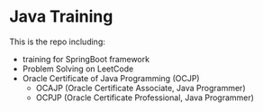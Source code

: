 # Java Training

This is the repo including: 
- training for SpringBoot framework
- Problem Solving on LeetCode
- Oracle Certificate of Java Programming (OCJP)
    - OCAJP (Oracle Certificate Associate, Java Programmer)
    - OCPJP (Oracle Certificate Professional, Java Programmer)
